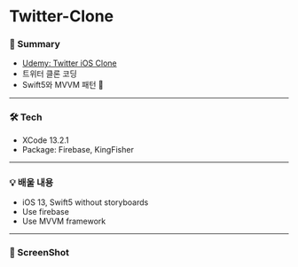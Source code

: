 # Twitter-Clone

### 📱 Summary
- [Udemy: Twitter iOS Clone](https://www.udemy.com/course/twitter-ios-clone-swift/)
- 트위터 클론 코딩
- Swift5와 MVVM 패턴 🦋

---

### 🛠 Tech
- XCode 13.2.1
- Package: Firebase, KingFisher

---

### 💡 배울 내용
- iOS 13, Swift5 without storyboards
- Use firebase
- Use MVVM framework
---

### 📸 ScreenShot
